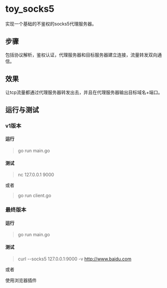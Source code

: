 # toy_socks5
实现一个基础的不鉴权的socks5代理服务器。

## 步骤

包括协议解析，鉴权认证，代理服务器和目标服务器建立连接，流量转发双向通信。

## 效果

让tcp流量都通过代理服务器转发出去，并且在代理服务器输出目标域名+端口。


## 运行与测试

### v1版本

#### 运行

> go run main.go

#### 测试
> nc 127.0.0.1 9000

或者

> go run client.go
 
### 最终版本

#### 运行

> go run main.go

#### 测试

> curl --socks5 127.0.0.1:9000 -v http://www.baidu.com

或者 

使用浏览器插件